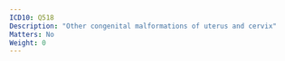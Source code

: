 ```yaml
---
ICD10: Q518
Description: "Other congenital malformations of uterus and cervix"
Matters: No
Weight: 0
---
```

